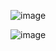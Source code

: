 ![image](https://user-images.githubusercontent.com/36519974/184532927-341c70c5-c208-4645-9c73-7995b5372bbd.png)

![image](https://user-images.githubusercontent.com/36519974/184533888-cf9bbd45-fd48-4be0-a9d5-bd72783db822.png)
